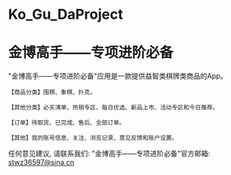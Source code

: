# Ko_Gu_DaProject
# 金博高手——专项进阶必备

  "金博高手——专项进阶必备"应用是一款提供益智类棋牌类商品的App。
    
    【商品分类】围棋、象棋、扑克。
    
    【其他分类】必买清单、热销专区、每日优选、新品上市、活动专区和今日推荐。
    
    【订单】待取货、已完成、售后、全部订单。
    
    【其他】我的账号信息、关注、浏览记录、意见反馈和账户设置。

   任何意见建议, 请联系我们: 
   "金博高手——专项进阶必备"官方邮箱: stwz36597@sina.cn
